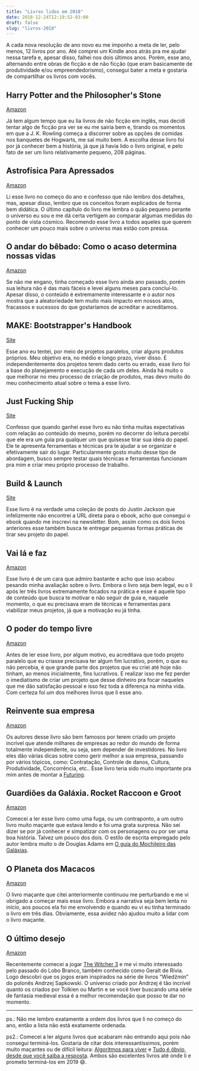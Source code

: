 ```yaml
---
title: "Livros lidos em 2018"
date: 2018-12-24T12:19:52-03:00
draft: false
slug: "livros-2018"
---
```


A cada nova resolução de ano novo eu me imponho a meta de ler, pelo menos, 12 livros por ano. Até comprei um Kindle anos atrás pra me ajudar nessa tarefa e, apesar disso, falhei nos dois últimos anos. Porém, esse ano, alternando entre obras de ficção e de não ficção (que eram basicamente de produtividade e/ou empreendedorismo), consegui bater a meta e gostaria de compartilhar os livros com vocês. 

## Harry Potter and the Philosopher's Stone
[Amazon](https://amzn.to/2LyPzkj)

Já tem algum tempo que eu lia livros de não ficção em inglês, mas decidi tentar algo de ficção pra ver se eu me sairia bem e, tirando os momentos em que a J. K. Rowling começa a discorrer sobre as opções de comidas nos banquetes de Hogwarts, me saí muito bem. A escolha desse livro foi por já conhecer bem a história, já que já havia lido o livro original, e pelo fato de ser um livro relativamente pequeno, 208 páginas.

## Astrofísica Para Apressados
[Amazon](https://amzn.to/2QR8rRE)

Li esse livro no começo do ano e confesso que não lembro dos detalhes, mas, apesar disso, lembro que os conceitos foram explicados de forma bem didática. O último capítulo do livro me lembra o quão pequeno perante o universo eu sou e me dá certa vertigem ao comparar algumas medidas do ponto de vista cósmico. Recomendo esse livro a todos aqueles que querem conhecer um pouco mais sobre o universo mas estão com pressa.  

## O andar do bêbado: Como o acaso determina nossas vidas
[Amazon](https://amzn.to/2SkmHPg)

Se não me engano, tinha começado esse livro ainda ano passado, porém sua leitura não é das mais fáceis e levei alguns meses para concluí-lo. Apesar disso, o conteúdo é extremamente interessante e o autor nos mostra que a aleatoriedade tem muito mais impacto em nossos atos, fracassos e sucessos do que gostaríamos de acreditar e acreditamos. 

## MAKE: Bootstrapper's Handbook
[Site](https://makebook.io/)

Esse ano eu tentei, por meio de projetos paralelos, criar alguns produtos próprios. Meu objetivo era, no médio e longo prazo, viver disso. E independentemente dos projetos terem dado certo ou errado, esse livro foi a base do planejamento e execução de cada um deles. Ainda há muito o que melhorar no meu processo de criação de produtos, mas devo muito do meu conhecimento atual sobre o tema a esse livro.

## Just Fucking Ship
[Site](https://stackingthebricks.com/just-fucking-ship/)

Confesso que quando ganhei esse livro eu não tinha muitas expectativas com relação ao conteúdo do mesmo, porém no decorrer do leitura percebi que ele era um guia pra qualquer um que quisesse tirar sua ideia do papel. Ele te apresenta ferramentas e técnicas pra te ajudar a se organizar e efetivamente sair do lugar.  Particularmente gosto muito desse tipo de abordagem, busco sempre testar quais técnicas e ferramentas funcionam pra mim e criar meu próprio processo de trabalho.

## Build & Launch
[Site](https://justinjackson.ca/)

Esse livro é na verdade uma coleção de posts do Justin Jackson que infelizmente não encontrei a URL direta para o ebook, acho que consegui o ebook quando me inscrevi na newsletter. Bom, assim como os dois livros anteriores esse também busca te entregar pequenas formas práticas de tirar seu projeto do papel. 

## Vai lá e faz
[Amazon](https://amzn.to/2SpEaGp)

Esse livro é de um cara que admiro bastante e acho que isso acabou pesando minha avaliação sobre o livro. Embora o livro seja bem legal, eu o li após ler três livros extremamente focados na prática e esse é aquele tipo de conteúdo que busca te motivar e não seguir de guia e, naquele momento, o que eu precisava eram de técnicas e ferramentas para viabilizar meus projetos, já que a motivação eu já tinha. 

## O poder do tempo livre
[Amazon](https://amzn.to/2QMUHaq)

Antes de ler esse livro, por algum motivo, eu acreditava que todo projeto paralelo que eu criasse precisava ter algum fim lucrativo, porém, o que eu não percebia, é que grande parte dos projetos que eu criei até hoje não tinham, ao menos inicialmente, fins lucrativos. E realizar isso me fez perder o imediatismo de criar um projeto que desse dinheiro pra focar naqueles que me dão satisfação pessoal e isso fez toda a diferença na minha vida. Com certeza foi um dos melhores livros que li esse ano.

## Reinvente sua empresa
[Amazon](https://amzn.to/2LyAiA7)

Os autores desse livro são bem famosos por terem criado um projeto incrível que atende milhares de empresas ao redor do mundo de forma totalmente independente, ou seja, sem depender de investidores. No livro eles dão várias dicas sobre como gerir melhor a sua empresa, passando por vários tópicos, como: Contratação, Controle de danos, Cultura, Produtividade, Concorrência, etc..  Esse livro teria sido muito importante pra mim antes de montar a [Futuring](https://futuring.com.br).

## Guardiões da Galáxia. Rocket Raccoon e Groot
[Amazon](https://amzn.to/2RdPhom)

Comecei a ler esse livro como uma fuga, ou um contraponto, a um outro livro muito maçante que estava lendo e foi uma grata surpresa. Não sei dizer se por já conhecer e simpatizar com os personagens ou por ser uma boa história. Talvez um pouco dos dois. O estilo de escrita empregado pelo autor lembra muito o de Douglas Adams em [O guia do Mochileiro das Galáxias](https://amzn.to/2SoKk9K).

## O Planeta dos Macacos
[Amazon](https://amzn.to/2SmknHG)

O livro maçante que citei anteriormente continuou me perturbando e me vi obrigado a começar mais esse livro. Embora a narrativa seja bem lenta no início, aos poucos ela foi me envolvendo e quando eu vi eu tinha terminado o livro em três dias. Obviamente, essa avidez não ajudou muito a lidar com o livro maçante.

## O último desejo
[Amazon](https://amzn.to/2Sjx0mN)

Recentemente comecei a jogar [The Witcher 3](https://www.gog.com/game/the_witcher_3_wild_hunt_game_of_the_year_edition) e me vi muito interessado pelo passado do Lobo Branco, também conhecido como Geralt de Rívia. Logo descobri que os jogos eram inspirados na série de livros “Wiedźmin” do polonês Andrzej Sapkowski. O universo criado por Andrzej é tão incrível quanto os criados por Tolkien ou Martin e se você tiver buscando uma série de fantasia medieval essa é a melhor recomendação que posso te dar no momento.

----

ps.: Não me lembro exatamente a ordem dos livros que li no começo do ano, então a lista não está exatamente ordenada.

ps2.: Comecei a ler alguns livros que acabaram não entrando aqui pois não consegui terminá-los. Gostaria de citar dois interessantíssimos, porém muito maçantes ou de difícil leitura: [Algoritmos para viver](https://amzn.to/2SjoBQt) e [Tudo é óbvio, desde que você saiba a resposta](https://amzn.to/2SePFAk). Ambos são excelentes livros até onde li e prometo terminá-los em 2019 😄.